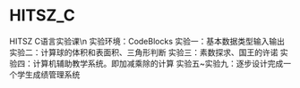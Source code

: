 # HITSZ_C
HITSZ C语言实验课\n
实验环境：CodeBlocks
实验一：基本数据类型输入输出
实验二：计算球的体积和表面积、三角形判断
实验三：素数探求、国王的许诺
实验四：计算机辅助教学系统。即加减乘除的计算
实验五~实验九：逐步设计完成一个学生成绩管理系统
